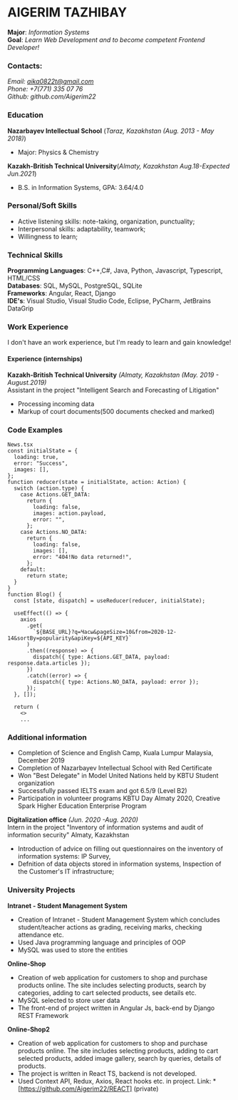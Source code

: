 # AIGERIM TAZHIBAY  
**Major**: *Information Systems*   
**Goal**: *Learn Web Development and to become competent Frontend Developer!*

### Contacts:
*Email: aika0822t@gmail.com   
Phone: +7(771) 335 07 76   
Github: github.com/Aigerim22*

### Education
**Nazarbayev Intellectual School** (*Taraz, Kazakhstan (Aug. 2013 - May 2018)*)
- Major: Physics & Chemistry 

**Kazakh-British Technical University**(*Almaty, Kazakhstan Aug.18-Expected Jun.2021*)
 - B.S. in Information Systems, GPA: 3.64/4.0
 
 ### Personal/Soft Skills
-  Active listening skills: note-taking, organization, punctuality;
-  Interpersonal skills: adaptability, teamwork;
- Willingness to learn;

### Technical Skills
**Programming Languages**: C++,C#, Java, Python, Javascript, Typescript, HTML/CSS   
**Databases**: SQL, MySQL, PostgreSQL, SQLite   
**Frameworks**: Angular, React, Django   
**IDE's**: Visual Studio, Visual Studio Code, Eclipse, PyCharm, JetBrains DataGrip

###  Work Experience
I don't have an work experience, but I'm ready to learn and gain knowledge!
#### Experience (internships)
**Kazakh-British Technical University** *(Almaty, Kazakhstan (May. 2019 - August.2019)*   
Assistant in the project "Intelligent Search and Forecasting of Litigation" 
- Processing incoming data
- Markup of court documents(500 documents checked and marked)

### Code Examples
```
News.tsx
const initialState = {
  loading: true,
  error: "Success",
  images: [],
};
function reducer(state = initialState, action: Action) {
  switch (action.type) {
    case Actions.GET_DATA:
      return {
        loading: false,
        images: action.payload,
        error: "",
      };
    case Actions.NO_DATA:
      return {
        loading: false,
        images: [],
        error: "404!No data returned!",
      };
    default:
      return state;
  }
}
function Blog() {
  const [state, dispatch] = useReducer(reducer, initialState);

  useEffect(() => {
    axios
      .get(
        `${BASE_URL}?q=Часы&pageSize=10&from=2020-12-14&sortBy=popularity&apiKey=${API_KEY}`
      )
      .then((response) => {
        dispatch({ type: Actions.GET_DATA, payload: response.data.articles });
      })
      .catch((error) => {
        dispatch({ type: Actions.NO_DATA, payload: error });
      });
  }, []);

  return (
    <>
    ...
 ```
 
### Additional information
- Completion of Science and English Camp, Kuala Lumpur Malaysia, December 2019
- Completion of Nazarbayev Intellectual School with Red Certificate
- Won "Best Delegate" in Model United Nations held by KBTU Student organization
- Successfully passed IELTS exam and got 6.5/9 (Level B2)
- Participation in volunteer programs KBTU Day Almaty 2020, Creative Spark Higher Education Enterprise Program


**Digitalization office** *(Jun. 2020 -Aug. 2020)*   
Intern in the project "Inventory of information systems and audit of information security" Almaty, Kazakhstan 
- Introduction of advice on filling out questionnaires on the inventory of information systems: IP Survey,
- Defnition of data objects stored in information systems, Inspection of the Customer's IT infrastructure;

### University Projects
**Intranet - Student Management System**
- Creation of Intranet - Student Management System which concludes student/teacher actions as grading,
receiving marks, checking attendance etc.
- Used Java programming language and principles of OOP
- MySQL was used to store the entities

**Online-Shop**
- Creation of web application for customers to shop and purchase products online. The site includes selecting
products, search by categories, adding to cart selected products, see details etc.
- MySQL selected to store user data
- The front-end of project written in Angular Js, back-end by Django REST Framework


**Online-Shop2**
- Creation of web application for customers to shop and purchase products online. The site includes selecting
products, adding to cart selected products, added image gallery, search by queries, details of products.
- The project is written in React TS, backend is not developed.
- Used Context API, Redux, Axios, React hooks etc. in project.
Link: * [https://github.com/Aigerim22/REACT] (private)
